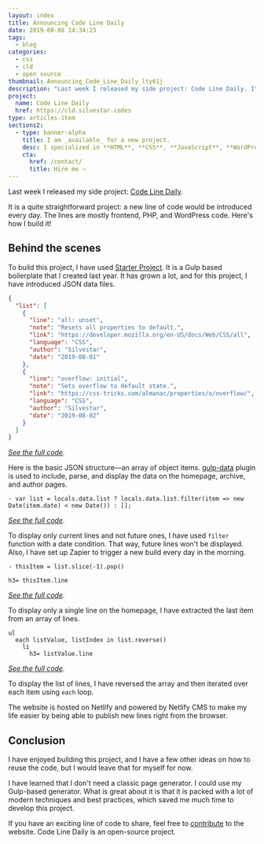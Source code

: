 ```yaml
---
layout: index
title: Announcing Code Line Daily
date: 2019-08-08 14:34:23
tags:
  - blog
categories:
  - css
  - cld
  - open source
thumbnail: Announcing_Code_Line_Daily_lty61j
description: "Last week I released my side project: Code Line Daily. It is a quite straightforward project: a new line of code would be introduced every day. The lines are mostly frontend, PHP, and WordPress code. Here's how I build it!"
project:
  name: Code Line Daily
  href: https://cld.silvestar.codes
type: articles-item
sections2:
  - type: banner-alpha
    title: I am _available_ for a new project.
    desc: I specialized in **HTML**, **CSS**, **JavaScript**, **WordPress**, **Shopify**, and **JAMstack** technologies.
    cta:
      href: /contact/
      title: Hire me ⇢
---
```


Last week I released my side project: [Code Line Daily].

It is a quite straightforward project: a new line of code would be introduced every day. The lines are mostly frontend, PHP, and WordPress code. Here's how I build it!

<!-- more -->

## Behind the scenes

To build this project, I have used [Starter Project]. It is a Gulp based boilerplate that I created last year. It has grown a lot, and for this project, I have introduced JSON data files.

``` json
{
  "list": [
    {
      "line": "all: unset",
      "note": "Resets all properties to default.",
      "link": "https://developer.mozilla.org/en-US/docs/Web/CSS/all",
      "language": "CSS",
      "author": "Silvestar",
      "date": "2019-08-01"
    },
    {
      "line": "overflow: initial",
      "note": "Sets overflow to default state.",
      "link": "https://css-tricks.com/almanac/properties/o/overflow/",
      "language": "CSS",
      "author": "Silvestar",
      "date": "2019-08-02"
    }
  ]
}
```

_[See the full code](https://github.com/maliMirkec/code-line-daily/blob/master/api/lines.json)._

Here is the basic JSON structure—an array of object items. [gulp-data] plugin is used to include, parse, and display the data on the homepage, archive, and author pages.

``` pug
- var list = locals.data.list ? locals.data.list.filter(item => new Date(item.date) < new Date()) : [];
```

_[See the full code](https://github.com/maliMirkec/code-line-daily/blob/master/src/html/mixins/variables.pug)._

To display only current lines and not future ones, I have used `filter` function with a date condition. That way, future lines won't be displayed. Also, I have set up Zapier to trigger a new build every day in the morning.

``` pug
- thisItem = list.slice(-1).pop()

h3= thisItem.line
```

_[See the full code](https://github.com/maliMirkec/code-line-daily/blob/master/src/html/index.pug)._

To display only a single line on the homepage, I have extracted the last item from an array of lines.

``` pug
ul
  each listValue, listIndex in list.reverse()
    li
      h3= listValue.line
```

_[See the full code](https://github.com/maliMirkec/code-line-daily/blob/master/src/html/archive.pug)._

To display the list of lines, I have reversed the array and then iterated over each item using `each` loop.

The website is hosted on Netlify and powered by Netlify CMS to make my life easier by being able to publish new lines right from the browser.

##  Conclusion

I have enjoyed building this project, and I have a few other ideas on how to reuse the code, but I would leave that for myself for now.

I have learned that I don't need a classic page generator. I could use my Gulp-based generator. What is great about it is that it is packed with a lot of modern techniques and best practices, which saved me much time to develop this project.

If you have an exciting line of code to share, feel free to [contribute] to the website. Code Line Daily is an open-source project.

[Code Line Daily]: https://cld.silvestar.codes
[contribute]: https://cld.silvestar.codes/about
[Starter Project]: https://starter.silvestar.codes
[gulp-data]: https://www.npmjs.com/package/gulp-data
